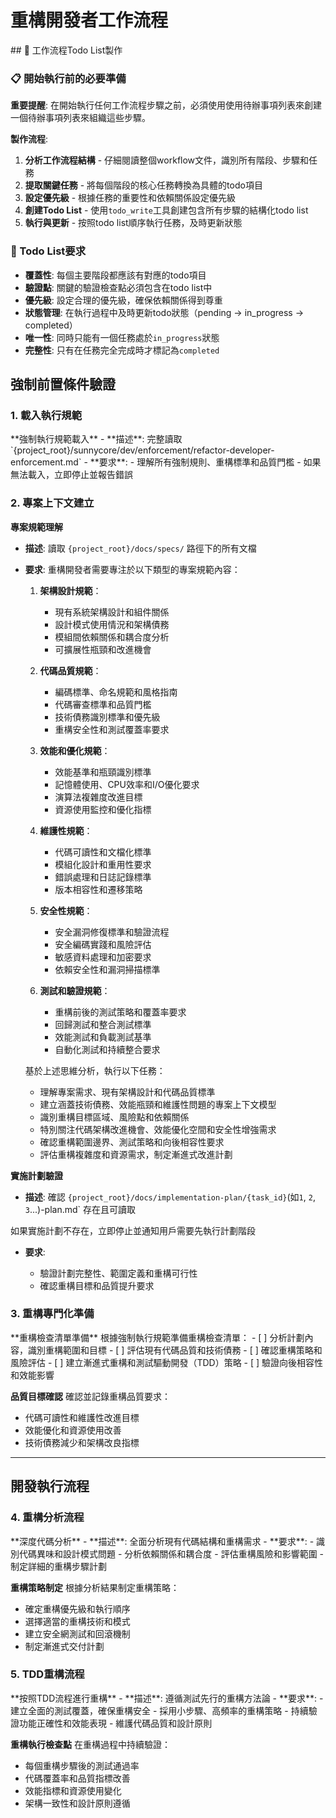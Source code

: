 # 重構開發者工作流程

<enforcement>
## 🔄 工作流程Todo List製作

### 📋 開始執行前的必要準備

**重要提醒**: 在開始執行任何工作流程步驟之前，必須使用使用待辦事項列表來創建一個待辦事項列表來組織這些步驟。

**製作流程**:
1. **分析工作流程結構** - 仔細閱讀整個workflow文件，識別所有階段、步驟和任務
2. **提取關鍵任務** - 將每個階段的核心任務轉換為具體的todo項目
3. **設定優先級** - 根據任務的重要性和依賴關係設定優先級
4. **創建Todo List** - 使用`todo_write`工具創建包含所有步驟的結構化todo list
5. **執行與更新** - 按照todo list順序執行任務，及時更新狀態

### 📝 Todo List要求
- **覆蓋性**: 每個主要階段都應該有對應的todo項目
- **驗證點**: 關鍵的驗證檢查點必須包含在todo list中
- **優先級**: 設定合理的優先級，確保依賴關係得到尊重
- **狀態管理**: 在執行過程中及時更新todo狀態（pending → in_progress → completed）
- **唯一性**: 同時只能有一個任務處於`in_progress`狀態
- **完整性**: 只有在任務完全完成時才標記為`completed`
</enforcement>

<workflow type="refactor-developer">

## 強制前置條件驗證
<mandatory-preconditions>

### 1. 載入執行規範

<stage name="載入執行規範" number="1" critical="true">
**強制執行規範載入**
- **描述**: 完整讀取 `{project_root}/sunnycore/dev/enforcement/refactor-developer-enforcement.md`
- **要求**:
  <requirements>
  - 理解所有強制規則、重構標準和品質門檻
  - 如果無法載入，立即停止並報告錯誤
  </requirements>

</stage>

### 2. 專案上下文建立

<stage name="專案上下文建立" number="2" critical="true">

**專案規範理解**

- **描述**: 讀取 `{project_root}/docs/specs/` 路徑下的所有文檔
- **要求**:
  <requirements>
  <think>
  重構開發者需要專注於以下類型的專案規範內容：
  
  1. **架構設計規範**：
     - 現有系統架構設計和組件關係
     - 設計模式使用情況和架構債務
     - 模組間依賴關係和耦合度分析
     - 可擴展性瓶頸和改進機會
  
  2. **代碼品質規範**：
     - 編碼標準、命名規範和風格指南
     - 代碼審查標準和品質門檻
     - 技術債務識別標準和優先級
     - 重構安全性和測試覆蓋率要求
  
  3. **效能和優化規範**：
     - 效能基準和瓶頸識別標準
     - 記憶體使用、CPU效率和I/O優化要求
     - 演算法複雜度改進目標
     - 資源使用監控和優化指標
  
  4. **維護性規範**：
     - 代碼可讀性和文檔化標準
     - 模組化設計和重用性要求
     - 錯誤處理和日誌記錄標準
     - 版本相容性和遷移策略
  
  5. **安全性規範**：
     - 安全漏洞修復標準和驗證流程
     - 安全編碼實踐和風險評估
     - 敏感資料處理和加密要求
     - 依賴安全性和漏洞掃描標準
  
  6. **測試和驗證規範**：
     - 重構前後的測試策略和覆蓋率要求
     - 回歸測試和整合測試標準
     - 效能測試和負載測試基準
     - 自動化測試和持續整合要求
  </think>
  
  基於上述思維分析，執行以下任務：
  - 理解專案需求、現有架構設計和代碼品質標準
  - 建立涵蓋技術債務、效能瓶頸和維護性問題的專案上下文模型
  - 識別重構目標區域、風險點和依賴關係
  - 特別關注代碼架構改進機會、效能優化空間和安全性增強需求
  - 確認重構範圍邊界、測試策略和向後相容性要求
  - 評估重構複雜度和資源需求，制定漸進式改進計劃
  </requirements>

**實施計劃驗證**
- **描述**: 確認 `{project_root}/docs/implementation-plan/{task_id}`(如`1`, `2`, `3`...)-plan.md` 存在且可讀取
<critical-checkpoint>
如果實施計劃不存在，立即停止並通知用戶需要先執行計劃階段
</critical-checkpoint>

- **要求**:
  <requirements>
  <think hard>
  - 驗證計劃完整性、範圍定義和重構可行性
  - 確認重構目標和品質提升要求
  <think hard>
  </requirements>

</stage>

### 3. 重構專門化準備

<stage name="重構專門化準備" number="3" critical="true">
**重構檢查清單準備**
根據強制執行規範準備重構檢查清單：

<refactor-checklist>
<think harder>
- [ ] 分析計劃內容，識別重構範圍和目標
- [ ] 評估現有代碼品質和技術債務
- [ ] 確認重構策略和風險評估
- [ ] 建立漸進式重構和測試驅動開發（TDD）策略
- [ ] 驗證向後相容性和效能影響
<think harder>
</refactor-checklist>

**品質目標確認**
確認並記錄重構品質要求：
<quality-targets>
<think>
- 代碼可讀性和維護性改進目標
- 效能優化和資源使用改善
- 技術債務減少和架構改良指標
<think>
</quality-targets>
</stage>
</mandatory-preconditions>

---

## 開發執行流程
<development-execution>

### 4. 重構分析流程

<stage name="重構分析" number="4" critical="true">
**深度代碼分析**
- **描述**: 全面分析現有代碼結構和重構需求
- **要求**:
  <requirements>
  <Ultra think>
  - 識別代碼異味和設計模式問題
  - 分析依賴關係和耦合度
  - 評估重構風險和影響範圍
  - 制定詳細的重構步驟計劃
  <Ultra think>
  </requirements>

**重構策略制定**
根據分析結果制定重構策略：
<refactor-strategy>
<think harder>
- 確定重構優先級和執行順序
- 選擇適當的重構技術和模式
- 建立安全網測試和回滾機制
- 制定漸進式交付計劃
<think harder>
</refactor-strategy>
</stage>

### 5. TDD重構流程

<stage name="測試驅動重構" number="5" critical="true">
**按照TDD流程進行重構**
- **描述**: 遵循測試先行的重構方法論
- **要求**:
  <requirements>
  <Ultra think>
  - 建立全面的測試覆蓋，確保重構安全
  - 採用小步驟、高頻率的重構策略
  - 持續驗證功能正確性和效能表現
  - 維護代碼品質和設計原則
  <Ultra think>
  </requirements>

**重構執行檢查點**
在重構過程中持續驗證：
<refactor-checkpoints>
<think hard>
- 每個重構步驟後的測試通過率
- 代碼覆蓋率和品質指標改善
- 效能指標和資源使用變化
- 架構一致性和設計原則遵循
<think hard>
</refactor-checkpoints>
</stage>
</development-execution>
</workflow>
